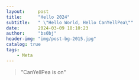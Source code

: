 ```yaml
---
layout:     post
title:      "Hello 2024"
subtitle:   " \"Hello World, Hello CanYellPea\""
date:       2024-03-09 18:10:23
author:     "bs0bj"
header-img: "img/post-bg-2015.jpg"
catalog: true
tags:
    - Meta
---
```


>"CanYellPea is on"
